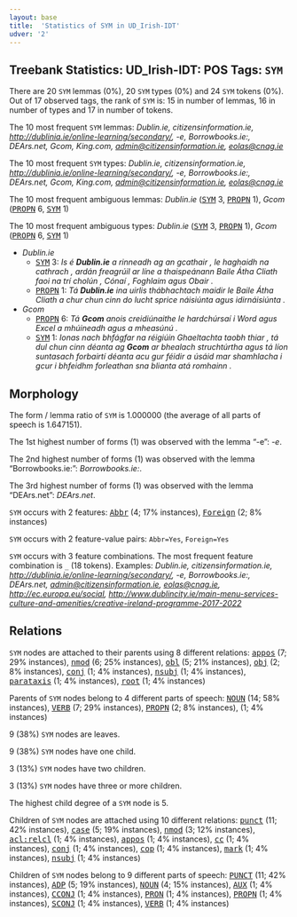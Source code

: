 ```yaml
---
layout: base
title:  'Statistics of SYM in UD_Irish-IDT'
udver: '2'
---
```


## Treebank Statistics: UD_Irish-IDT: POS Tags: `SYM`

There are 20 `SYM` lemmas (0%), 20 `SYM` types (0%) and 24 `SYM` tokens (0%).
Out of 17 observed tags, the rank of `SYM` is: 15 in number of lemmas, 16 in number of types and 17 in number of tokens.

The 10 most frequent `SYM` lemmas: <em>Dublin.ie, citizensinformation.ie, http://dublinia.ie/online-learning/secondary/, -e, Borrowbooks.ie:, DEArs.net, Gcom, King.com, admin@citizensinformation.ie, eolas@cnag.ie</em>

The 10 most frequent `SYM` types:  <em>Dublin.ie, citizensinformation.ie, http://dublinia.ie/online-learning/secondary/, -e, Borrowbooks.ie:, DEArs.net, Gcom, King.com, admin@citizensinformation.ie, eolas@cnag.ie</em>

The 10 most frequent ambiguous lemmas: <em>Dublin.ie</em> (<tt><a href="ga_idt-pos-SYM.html">SYM</a></tt> 3, <tt><a href="ga_idt-pos-PROPN.html">PROPN</a></tt> 1), <em>Gcom</em> (<tt><a href="ga_idt-pos-PROPN.html">PROPN</a></tt> 6, <tt><a href="ga_idt-pos-SYM.html">SYM</a></tt> 1)

The 10 most frequent ambiguous types:  <em>Dublin.ie</em> (<tt><a href="ga_idt-pos-SYM.html">SYM</a></tt> 3, <tt><a href="ga_idt-pos-PROPN.html">PROPN</a></tt> 1), <em>Gcom</em> (<tt><a href="ga_idt-pos-PROPN.html">PROPN</a></tt> 6, <tt><a href="ga_idt-pos-SYM.html">SYM</a></tt> 1)


* <em>Dublin.ie</em>
  * <tt><a href="ga_idt-pos-SYM.html">SYM</a></tt> 3: <em>Is é <b>Dublin.ie</b> a rinneadh ag an gcathair , le haghaidh na cathrach , ardán freagrúil ar líne a thaispeánann Baile Átha Cliath faoi na trí cholún , Cónaí , Foghlaim agus Obair .</em>
  * <tt><a href="ga_idt-pos-PROPN.html">PROPN</a></tt> 1: <em>Tá <b>Dublin.ie</b> ina uirlis thábhachtach maidir le Baile Átha Cliath a chur chun cinn do lucht sprice náisiúnta agus idirnáisiúnta .</em>
* <em>Gcom</em>
  * <tt><a href="ga_idt-pos-PROPN.html">PROPN</a></tt> 6: <em>Tá <b>Gcom</b> anois creidiúnaithe le hardchúrsaí i Word agus Excel a mhúineadh agus a mheasúnú .</em>
  * <tt><a href="ga_idt-pos-SYM.html">SYM</a></tt> 1: <em>Ionas nach bhfágfar na réigiúin Ghaeltachta taobh thiar , tá dul chun cinn déanta ag <b>Gcom</b> ar bhealach struchtúrtha agus tá líon suntasach forbairtí déanta acu gur féidir a úsáid mar shamhlacha i gcur i bhfeidhm forleathan sna blianta atá romhainn .</em>

## Morphology

The form / lemma ratio of `SYM` is 1.000000 (the average of all parts of speech is 1.647151).

The 1st highest number of forms (1) was observed with the lemma “-e”: <em>-e</em>.

The 2nd highest number of forms (1) was observed with the lemma “Borrowbooks.ie:”: <em>Borrowbooks.ie:</em>.

The 3rd highest number of forms (1) was observed with the lemma “DEArs.net”: <em>DEArs.net</em>.

`SYM` occurs with 2 features: <tt><a href="ga_idt-feat-Abbr.html">Abbr</a></tt> (4; 17% instances), <tt><a href="ga_idt-feat-Foreign.html">Foreign</a></tt> (2; 8% instances)

`SYM` occurs with 2 feature-value pairs: `Abbr=Yes`, `Foreign=Yes`

`SYM` occurs with 3 feature combinations.
The most frequent feature combination is `_` (18 tokens).
Examples: <em>Dublin.ie, citizensinformation.ie, http://dublinia.ie/online-learning/secondary/, -e, Borrowbooks.ie:, DEArs.net, admin@citizensinformation.ie, eolas@cnag.ie, http://ec.europa.eu/social, http://www.dublincity.ie/main-menu-services-culture-and-amenities/creative-ireland-programme-2017-2022</em>


## Relations

`SYM` nodes are attached to their parents using 8 different relations: <tt><a href="ga_idt-dep-appos.html">appos</a></tt> (7; 29% instances), <tt><a href="ga_idt-dep-nmod.html">nmod</a></tt> (6; 25% instances), <tt><a href="ga_idt-dep-obl.html">obl</a></tt> (5; 21% instances), <tt><a href="ga_idt-dep-obj.html">obj</a></tt> (2; 8% instances), <tt><a href="ga_idt-dep-conj.html">conj</a></tt> (1; 4% instances), <tt><a href="ga_idt-dep-nsubj.html">nsubj</a></tt> (1; 4% instances), <tt><a href="ga_idt-dep-parataxis.html">parataxis</a></tt> (1; 4% instances), <tt><a href="ga_idt-dep-root.html">root</a></tt> (1; 4% instances)

Parents of `SYM` nodes belong to 4 different parts of speech: <tt><a href="ga_idt-pos-NOUN.html">NOUN</a></tt> (14; 58% instances), <tt><a href="ga_idt-pos-VERB.html">VERB</a></tt> (7; 29% instances), <tt><a href="ga_idt-pos-PROPN.html">PROPN</a></tt> (2; 8% instances),  (1; 4% instances)

9 (38%) `SYM` nodes are leaves.

9 (38%) `SYM` nodes have one child.

3 (13%) `SYM` nodes have two children.

3 (13%) `SYM` nodes have three or more children.

The highest child degree of a `SYM` node is 5.

Children of `SYM` nodes are attached using 10 different relations: <tt><a href="ga_idt-dep-punct.html">punct</a></tt> (11; 42% instances), <tt><a href="ga_idt-dep-case.html">case</a></tt> (5; 19% instances), <tt><a href="ga_idt-dep-nmod.html">nmod</a></tt> (3; 12% instances), <tt><a href="ga_idt-dep-acl-relcl.html">acl:relcl</a></tt> (1; 4% instances), <tt><a href="ga_idt-dep-appos.html">appos</a></tt> (1; 4% instances), <tt><a href="ga_idt-dep-cc.html">cc</a></tt> (1; 4% instances), <tt><a href="ga_idt-dep-conj.html">conj</a></tt> (1; 4% instances), <tt><a href="ga_idt-dep-cop.html">cop</a></tt> (1; 4% instances), <tt><a href="ga_idt-dep-mark.html">mark</a></tt> (1; 4% instances), <tt><a href="ga_idt-dep-nsubj.html">nsubj</a></tt> (1; 4% instances)

Children of `SYM` nodes belong to 9 different parts of speech: <tt><a href="ga_idt-pos-PUNCT.html">PUNCT</a></tt> (11; 42% instances), <tt><a href="ga_idt-pos-ADP.html">ADP</a></tt> (5; 19% instances), <tt><a href="ga_idt-pos-NOUN.html">NOUN</a></tt> (4; 15% instances), <tt><a href="ga_idt-pos-AUX.html">AUX</a></tt> (1; 4% instances), <tt><a href="ga_idt-pos-CCONJ.html">CCONJ</a></tt> (1; 4% instances), <tt><a href="ga_idt-pos-PRON.html">PRON</a></tt> (1; 4% instances), <tt><a href="ga_idt-pos-PROPN.html">PROPN</a></tt> (1; 4% instances), <tt><a href="ga_idt-pos-SCONJ.html">SCONJ</a></tt> (1; 4% instances), <tt><a href="ga_idt-pos-VERB.html">VERB</a></tt> (1; 4% instances)

